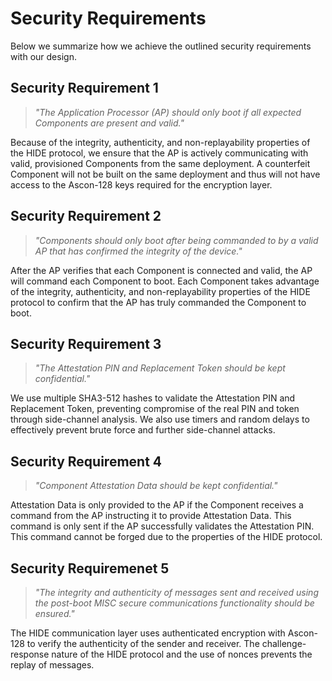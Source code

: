 # Security Requirements

Below we summarize how we achieve the outlined security requirements with our design.

## Security Requirement 1

> *"The Application Processor (AP) should only boot if all expected Components are present and valid."*

Because of the integrity, authenticity, and non-replayability properties of the HIDE protocol, we ensure that the AP is actively communicating with valid, provisioned Components from the same deployment. A counterfeit Component will not be built on the same deployment and thus will not have access to the Ascon-128 keys required for the encryption layer.

## Security Requirement 2

> *"Components should only boot after being commanded to by a valid AP that has confirmed the integrity of the device."*

After the AP verifies that each Component is connected and valid, the AP will command each Component to boot. Each Component takes advantage of the integrity, authenticity, and non-replayability properties of the HIDE protocol to confirm that the AP has truly commanded the Component to boot.

## Security Requirement 3

> *"The Attestation PIN and Replacement Token should be kept confidential."*

We use multiple SHA3-512 hashes to validate the Attestation PIN and Replacement Token, preventing compromise of the real PIN and token through side-channel analysis. We also use timers and random delays to effectively prevent brute force and further side-channel attacks.

## Security Requirement 4

> *"Component Attestation Data should be kept confidential."*

Attestation Data is only provided to the AP if the Component receives a command from the AP instructing it to provide Attestation Data. This command is only sent if the AP successfully validates the Attestation PIN. This command cannot be forged due to the properties of the HIDE protocol.

## Security Requiremenet 5

> *"The integrity and authenticity of messages sent and received using the post-boot MISC secure communications functionality should be ensured."*

The HIDE communication layer uses authenticated encryption with Ascon-128 to verify the authenticity of the sender and receiver. The challenge-response nature of the HIDE protocol and the use of nonces prevents the replay of messages.
